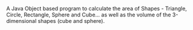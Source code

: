 A Java Object based program to calculate 
the area of Shapes - Triangle, Circle, Rectangle,
Sphere and Cube... as well as the volume of the 3-dimensional
shapes (cube and sphere).
